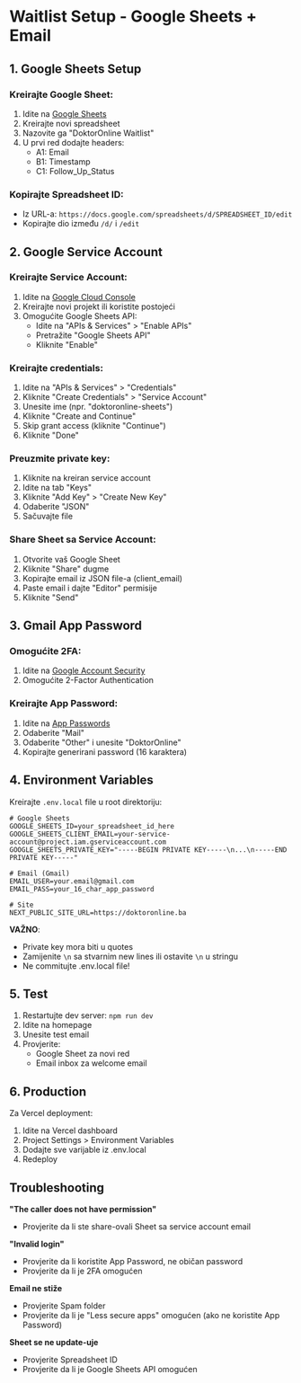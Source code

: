 # Waitlist Setup - Google Sheets + Email

## 1. Google Sheets Setup

### Kreirajte Google Sheet:
1. Idite na [Google Sheets](https://sheets.google.com)
2. Kreirajte novi spreadsheet
3. Nazovite ga "DoktorOnline Waitlist"
4. U prvi red dodajte headers:
   - A1: Email
   - B1: Timestamp
   - C1: Follow_Up_Status

### Kopirajte Spreadsheet ID:
- Iz URL-a: `https://docs.google.com/spreadsheets/d/SPREADSHEET_ID/edit`
- Kopirajte dio između `/d/` i `/edit`

## 2. Google Service Account

### Kreirajte Service Account:
1. Idite na [Google Cloud Console](https://console.cloud.google.com)
2. Kreirajte novi projekt ili koristite postojeći
3. Omogućite Google Sheets API:
   - Idite na "APIs & Services" > "Enable APIs"
   - Pretražite "Google Sheets API"
   - Kliknite "Enable"

### Kreirajte credentials:
1. Idite na "APIs & Services" > "Credentials"
2. Kliknite "Create Credentials" > "Service Account"
3. Unesite ime (npr. "doktoronline-sheets")
4. Kliknite "Create and Continue"
5. Skip grant access (kliknite "Continue")
6. Kliknite "Done"

### Preuzmite private key:
1. Kliknite na kreiran service account
2. Idite na tab "Keys"
3. Kliknite "Add Key" > "Create New Key"
4. Odaberite "JSON"
5. Sačuvajte file

### Share Sheet sa Service Account:
1. Otvorite vaš Google Sheet
2. Kliknite "Share" dugme
3. Kopirajte email iz JSON file-a (client_email)
4. Paste email i dajte "Editor" permisije
5. Kliknite "Send"

## 3. Gmail App Password

### Omogućite 2FA:
1. Idite na [Google Account Security](https://myaccount.google.com/security)
2. Omogućite 2-Factor Authentication

### Kreirajte App Password:
1. Idite na [App Passwords](https://myaccount.google.com/apppasswords)
2. Odaberite "Mail"
3. Odaberite "Other" i unesite "DoktorOnline"
4. Kopirajte generirani password (16 karaktera)

## 4. Environment Variables

Kreirajte `.env.local` file u root direktoriju:

```env
# Google Sheets
GOOGLE_SHEETS_ID=your_spreadsheet_id_here
GOOGLE_SHEETS_CLIENT_EMAIL=your-service-account@project.iam.gserviceaccount.com
GOOGLE_SHEETS_PRIVATE_KEY="-----BEGIN PRIVATE KEY-----\n...\n-----END PRIVATE KEY-----"

# Email (Gmail)
EMAIL_USER=your.email@gmail.com
EMAIL_PASS=your_16_char_app_password

# Site
NEXT_PUBLIC_SITE_URL=https://doktoronline.ba
```

**VAŽNO**: 
- Private key mora biti u quotes
- Zamijenite `\n` sa stvarnim new lines ili ostavite `\n` u stringu
- Ne commitujte .env.local file!

## 5. Test

1. Restartujte dev server: `npm run dev`
2. Idite na homepage
3. Unesite test email
4. Provjerite:
   - Google Sheet za novi red
   - Email inbox za welcome email

## 6. Production

Za Vercel deployment:
1. Idite na Vercel dashboard
2. Project Settings > Environment Variables
3. Dodajte sve varijable iz .env.local
4. Redeploy

## Troubleshooting

**"The caller does not have permission"**
- Provjerite da li ste share-ovali Sheet sa service account email

**"Invalid login"**
- Provjerite da li koristite App Password, ne običan password
- Provjerite da li je 2FA omogućen

**Email ne stiže**
- Provjerite Spam folder
- Provjerite da li je "Less secure apps" omogućen (ako ne koristite App Password)

**Sheet se ne update-uje**
- Provjerite Spreadsheet ID
- Provjerite da li je Google Sheets API omogućen